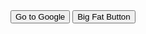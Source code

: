 <input type="button" onclick="location.href='http://google.com';" value="Go to Google" />
<button class="button-save large" href='http://google.com'>Big Fat Button</button>
